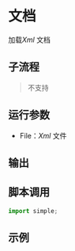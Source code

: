 # 文档 
加载*Xml* 文档

## 子流程
> 不支持


## 运行参数

* File：*Xml* 文件


## 输出

    


## 脚本调用

```python
import simple;

```

## 示例